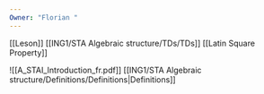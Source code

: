 ```yaml
---
Owner: "Florian "
---
```

[[Leson]]
[[ING1/STA Algebraic structure/TDs/TDs]]
[[Latin Square Property]]
  
![[A_STAI_Introduction_fr.pdf]]
[[ING1/STA Algebraic structure/Definitions/Definitions|Definitions]]